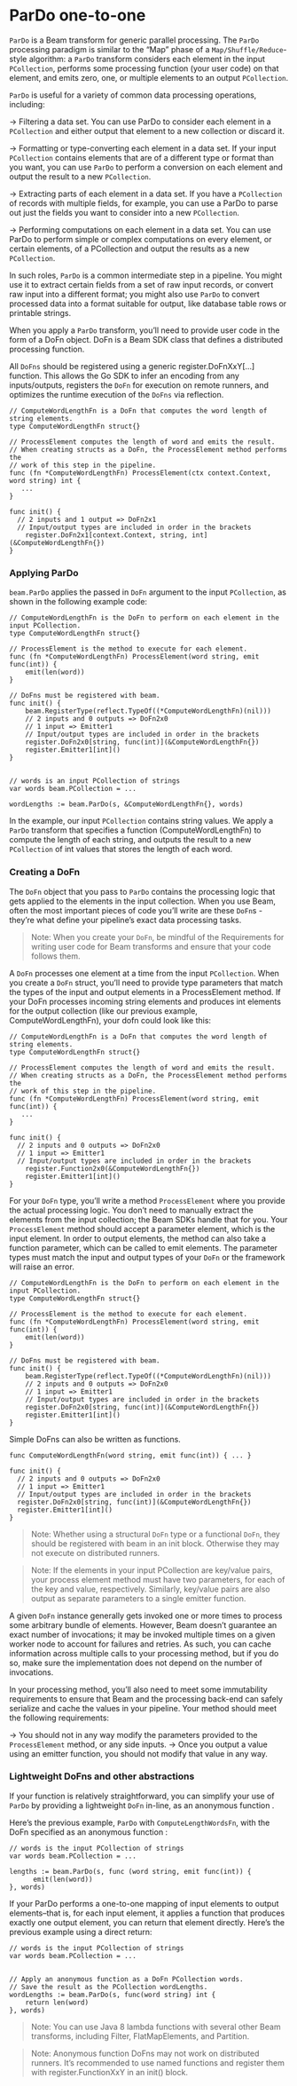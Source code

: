# ParDo one-to-one

`ParDo` is a Beam transform for generic parallel processing. The `ParDo` processing paradigm is similar to the “Map” phase of a `Map/Shuffle/Reduce`-style algorithm: a `ParDo` transform considers each element in the input `PCollection`, performs some processing function (your user code) on that element, and emits zero, one, or multiple elements to an output `PCollection`.

`ParDo` is useful for a variety of common data processing operations, including:

&#8594; Filtering a data set. You can use ParDo to consider each element in a `PCollection` and either output that element to a new collection or discard it.

&#8594; Formatting or type-converting each element in a data set. If your input `PCollection` contains elements that are of a different type or format than you want, you can use `ParDo` to perform a conversion on each element and output the result to a new `PCollection`.

&#8594; Extracting parts of each element in a data set. If you have a `PCollection` of records with multiple fields, for example, you can use a ParDo to parse out just the fields you want to consider into a new `PCollection`.

&#8594; Performing computations on each element in a data set. You can use ParDo to perform simple or complex computations on every element, or certain elements, of a PCollection and output the results as a new `PCollection`.

In such roles, `ParDo` is a common intermediate step in a pipeline. You might use it to extract certain fields from a set of raw input records, or convert raw input into a different format; you might also use `ParDo` to convert processed data into a format suitable for output, like database table rows or printable strings.

When you apply a `ParDo` transform, you’ll need to provide user code in the form of a DoFn object. DoFn is a Beam SDK class that defines a distributed processing function.

All `DoFns` should be registered using a generic register.DoFnXxY[...] function. This allows the Go SDK to infer an encoding from any inputs/outputs, registers the `DoFn` for execution on remote runners, and optimizes the runtime execution of the `DoFns` via reflection.

```
// ComputeWordLengthFn is a DoFn that computes the word length of string elements.
type ComputeWordLengthFn struct{}

// ProcessElement computes the length of word and emits the result.
// When creating structs as a DoFn, the ProcessElement method performs the
// work of this step in the pipeline.
func (fn *ComputeWordLengthFn) ProcessElement(ctx context.Context, word string) int {
   ...
}

func init() {
  // 2 inputs and 1 output => DoFn2x1
  // Input/output types are included in order in the brackets
	register.DoFn2x1[context.Context, string, int](&ComputeWordLengthFn{})
}
```

### Applying ParDo

`beam.ParDo` applies the passed in `DoFn` argument to the input `PCollection`, as shown in the following example code:

```
// ComputeWordLengthFn is the DoFn to perform on each element in the input PCollection.
type ComputeWordLengthFn struct{}

// ProcessElement is the method to execute for each element.
func (fn *ComputeWordLengthFn) ProcessElement(word string, emit func(int)) {
	emit(len(word))
}

// DoFns must be registered with beam.
func init() {
	beam.RegisterType(reflect.TypeOf((*ComputeWordLengthFn)(nil)))
	// 2 inputs and 0 outputs => DoFn2x0
	// 1 input => Emitter1
	// Input/output types are included in order in the brackets
	register.DoFn2x0[string, func(int)](&ComputeWordLengthFn{})
	register.Emitter1[int]()
}


// words is an input PCollection of strings
var words beam.PCollection = ...

wordLengths := beam.ParDo(s, &ComputeWordLengthFn{}, words)
```

In the example, our input `PCollection` contains string values. We apply a `ParDo` transform that specifies a function (ComputeWordLengthFn) to compute the length of each string, and outputs the result to a new `PCollection` of int values that stores the length of each word.

### Creating a DoFn

The `DoFn` object that you pass to `ParDo` contains the processing logic that gets applied to the elements in the input collection. When you use Beam, often the most important pieces of code you’ll write are these `DoFn`s - they’re what define your pipeline’s exact data processing tasks.

> Note: When you create your `DoFn`, be mindful of the Requirements for writing user code for Beam transforms and ensure that your code follows them.

A `DoFn` processes one element at a time from the input `PCollection`. When you create a `DoFn` struct, you’ll need to provide type parameters that match the types of the input and output elements in a ProcessElement method. If your DoFn processes incoming string elements and produces int elements for the output collection (like our previous example, ComputeWordLengthFn), your dofn could look like this:

```
// ComputeWordLengthFn is a DoFn that computes the word length of string elements.
type ComputeWordLengthFn struct{}

// ProcessElement computes the length of word and emits the result.
// When creating structs as a DoFn, the ProcessElement method performs the
// work of this step in the pipeline.
func (fn *ComputeWordLengthFn) ProcessElement(word string, emit func(int)) {
   ...
}

func init() {
  // 2 inputs and 0 outputs => DoFn2x0
  // 1 input => Emitter1
  // Input/output types are included in order in the brackets
	register.Function2x0(&ComputeWordLengthFn{})
	register.Emitter1[int]()
}
```

For your `DoFn` type, you’ll write a method `ProcessElement` where you provide the actual processing logic. You don’t need to manually extract the elements from the input collection; the Beam SDKs handle that for you. Your `ProcessElement` method should accept a parameter element, which is the input element. In order to output elements, the method can also take a function parameter, which can be called to emit elements. The parameter types must match the input and output types of your `DoFn` or the framework will raise an error.

```
// ComputeWordLengthFn is the DoFn to perform on each element in the input PCollection.
type ComputeWordLengthFn struct{}

// ProcessElement is the method to execute for each element.
func (fn *ComputeWordLengthFn) ProcessElement(word string, emit func(int)) {
	emit(len(word))
}

// DoFns must be registered with beam.
func init() {
	beam.RegisterType(reflect.TypeOf((*ComputeWordLengthFn)(nil)))
	// 2 inputs and 0 outputs => DoFn2x0
	// 1 input => Emitter1
	// Input/output types are included in order in the brackets
	register.DoFn2x0[string, func(int)](&ComputeWordLengthFn{})
	register.Emitter1[int]()
}
```

Simple DoFns can also be written as functions.

```
func ComputeWordLengthFn(word string, emit func(int)) { ... }

func init() {
  // 2 inputs and 0 outputs => DoFn2x0
  // 1 input => Emitter1
  // Input/output types are included in order in the brackets
  register.DoFn2x0[string, func(int)](&ComputeWordLengthFn{})
  register.Emitter1[int]()
}
```

> Note: Whether using a structural `DoFn` type or a functional `DoFn`, they should be registered with beam in an init block. Otherwise they may not execute on distributed runners.

> Note: If the elements in your input PCollection are key/value pairs, your process element method must have two parameters, for each of the key and value, respectively. Similarly, key/value pairs are also output as separate parameters to a single emitter function.

A given `DoFn` instance generally gets invoked one or more times to process some arbitrary bundle of elements. However, Beam doesn’t guarantee an exact number of invocations; it may be invoked multiple times on a given worker node to account for failures and retries. As such, you can cache information across multiple calls to your processing method, but if you do so, make sure the implementation does not depend on the number of invocations.

In your processing method, you’ll also need to meet some immutability requirements to ensure that Beam and the processing back-end can safely serialize and cache the values in your pipeline. Your method should meet the following requirements:

&#8594; You should not in any way modify the parameters provided to the `ProcessElement` method, or any side inputs.
&#8594; Once you output a value using an emitter function, you should not modify that value in any way.

### Lightweight DoFns and other abstractions

If your function is relatively straightforward, you can simplify your use of `ParDo` by providing a lightweight `DoFn` in-line, as an anonymous function .

Here’s the previous example, `ParDo` with `ComputeLengthWordsFn`, with the DoFn specified as an anonymous function :

```
// words is the input PCollection of strings
var words beam.PCollection = ...

lengths := beam.ParDo(s, func (word string, emit func(int)) {
      emit(len(word))
}, words)   
```

If your ParDo performs a one-to-one mapping of input elements to output elements–that is, for each input element, it applies a function that produces exactly one output element, you can return that element directly.
Here’s the previous example using a direct return:

```
// words is the input PCollection of strings
var words beam.PCollection = ...


// Apply an anonymous function as a DoFn PCollection words.
// Save the result as the PCollection wordLengths.
wordLengths := beam.ParDo(s, func(word string) int {
	return len(word)
}, words)
```

> Note: You can use Java 8 lambda functions with several other Beam transforms, including Filter, FlatMapElements, and Partition.


> Note: Anonymous function DoFns may not work on distributed runners. It’s recommended to use named functions and register them with register.FunctionXxY in an init() block.

